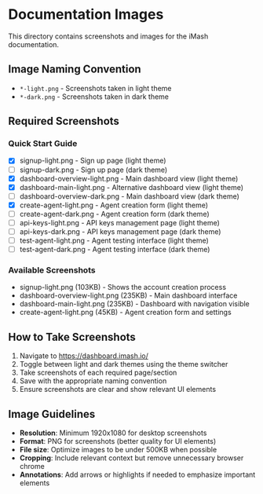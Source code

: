 # Documentation Images

This directory contains screenshots and images for the iMash documentation.

## Image Naming Convention

- `*-light.png` - Screenshots taken in light theme
- `*-dark.png` - Screenshots taken in dark theme

## Required Screenshots

### Quick Start Guide
- [x] signup-light.png - Sign up page (light theme)
- [ ] signup-dark.png - Sign up page (dark theme)
- [x] dashboard-overview-light.png - Main dashboard view (light theme)
- [x] dashboard-main-light.png - Alternative dashboard view (light theme)
- [ ] dashboard-overview-dark.png - Main dashboard view (dark theme)
- [x] create-agent-light.png - Agent creation form (light theme)
- [ ] create-agent-dark.png - Agent creation form (dark theme)
- [ ] api-keys-light.png - API keys management page (light theme)
- [ ] api-keys-dark.png - API keys management page (dark theme)
- [ ] test-agent-light.png - Agent testing interface (light theme)
- [ ] test-agent-dark.png - Agent testing interface (dark theme)

### Available Screenshots
- signup-light.png (103KB) - Shows the account creation process
- dashboard-overview-light.png (235KB) - Main dashboard interface
- dashboard-main-light.png (235KB) - Dashboard with navigation visible
- create-agent-light.png (45KB) - Agent creation form and settings

## How to Take Screenshots

1. Navigate to https://dashboard.imash.io/
2. Toggle between light and dark themes using the theme switcher
3. Take screenshots of each required page/section
4. Save with the appropriate naming convention
5. Ensure screenshots are clear and show relevant UI elements

## Image Guidelines

- **Resolution**: Minimum 1920x1080 for desktop screenshots
- **Format**: PNG for screenshots (better quality for UI elements)
- **File size**: Optimize images to be under 500KB when possible
- **Cropping**: Include relevant context but remove unnecessary browser chrome
- **Annotations**: Add arrows or highlights if needed to emphasize important elements
